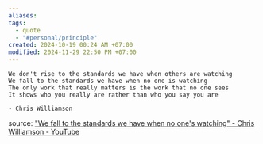 ```yaml
---
aliases: 
tags:
  - quote
  - "#personal/principle"
created: 2024-10-19 00:24 AM +07:00
modified: 2024-11-29 22:50 PM +07:00
---
```

```ad-quote
We don't rise to the standards we have when others are watching
We fall to the standards we have when no one is watching
The only work that really matters is the work that no one sees
It shows who you really are rather than who you say you are

- Chris Williamson
```

source: ["We fall to the standards we have when no one's watching" - Chris Williamson - YouTube](https://www.youtube.com/shorts/cDblsidXslY)
